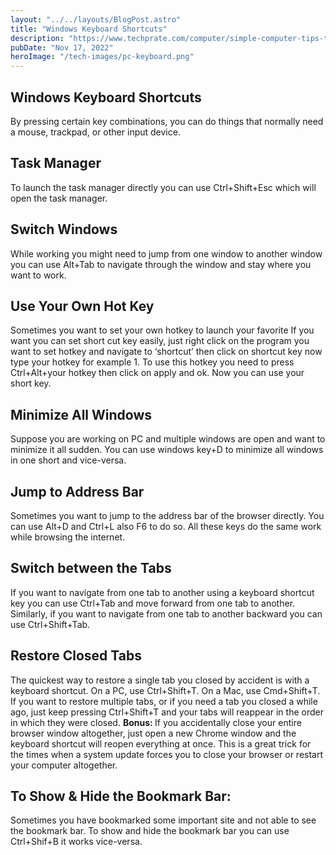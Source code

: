```yaml
---
layout: "../../layouts/BlogPost.astro"
title: "Windows Keyboard Shortcuts"
description: "https://www.techprate.com/computer/simple-computer-tips-tricks/"
pubDate: "Nov 17, 2022"
heroImage: "/tech-images/pc-keyboard.png"
---
```

<h2>Windows Keyboard Shortcuts</h2>

<p class='ital'>By pressing certain key combinations, you can do things that normally need a mouse, trackpad, or other input device.</p>

<h2>Task Manager</h2>
<p>To launch the task manager directly you can use <span class='ital'>Ctrl+Shift+Esc</span> which will open the task manager.</p>

<h2>Switch Windows</h2>
<p>While working you might need to jump from one window to another window you can use <span class='ital'>Alt+Tab</span> to navigate through the window and stay where you want to work.</p>

<h2>Use Your Own Hot Key</h2>
<p>Sometimes you want to set your own hotkey to launch your favorite If you want you can set short cut key easily, just right click on the program you want to set hotkey and navigate to ‘shortcut’ then click on shortcut key now type your hotkey for example 1. To use this hotkey you need to press <span class='ital'>Ctrl+Alt+your hotkey</span> then click on apply and ok. Now you can use your short key. </p>

<h2>Minimize All Windows</h2>
<p>Suppose you are working on PC and multiple windows are open and want to minimize it all sudden. You can use <span class='ital'>windows key+D</span> to minimize all windows in one short and vice-versa.</p>

<h2>Jump to Address Bar</h2>
<p>Sometimes you want to jump to the address bar of the browser directly. You can use <span class='ital'>Alt+D</span> and <span class='ital'>Ctrl+L</span> also <span class='ital'>F6</span> to do so. All these keys do the same work while browsing the internet.</p>

<h2>Switch between the Tabs</h2>
<p>If you want to navigate from one tab to another using a keyboard shortcut key you can use <span class='ital'>Ctrl+Tab</span> and move forward from one tab to another. Similarly, if you want to navigate from one tab to another backward you can use <span class='ital'>Ctrl+Shift+Tab</span>.</p>

<h2>Restore Closed Tabs</h2>
<p>The quickest way to restore a single tab you closed by accident is with a keyboard shortcut. On a PC, use <span class='ital'>Ctrl+Shift+T</span>. On a Mac, use <span class='ital'>Cmd+Shift+T</span>. If you want to restore multiple tabs, or if you need a tab you closed a while ago, just keep pressing <span class='ital'>Ctrl+Shift+T</span> and your tabs will reappear in the order in which they were closed. <strong>Bonus: </strong> If you accidentally close your entire browser window altogether, just open a new Chrome window and the keyboard shortcut will reopen everything at once. This is a great trick for the times when a system update forces you to close your browser or restart your computer altogether.</p>

<h2>To Show & Hide the Bookmark Bar:</h2>
<p>Sometimes you have bookmarked some important site and not able to see the bookmark bar. To show and hide the bookmark bar you can use <span class='ital'>Ctrl+Shif+B</span> it works vice-versa.</p>
